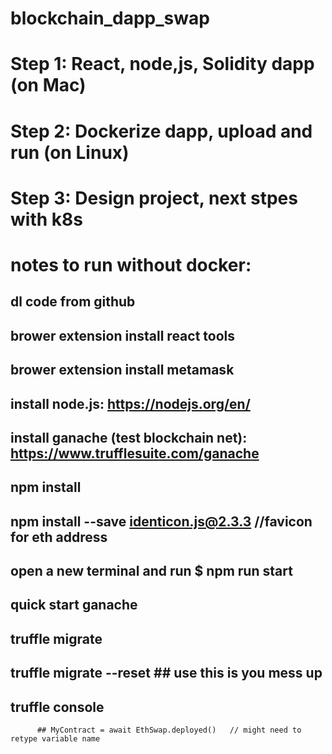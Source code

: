 # blockchain_dapp_swap
# Step 1: React, node,js, Solidity dapp (on Mac)
# Step 2: Dockerize dapp, upload and run (on Linux)
# Step 3: Design project, next stpes with k8s 


# notes to run without docker:
  ## dl code from github
  ## brower extension install react tools
  ## brower extension install metamask
  ## install node.js: https://nodejs.org/en/
  ## install ganache (test blockchain net): https://www.trufflesuite.com/ganache 
  ## npm install
  ## npm install --save identicon.js@2.3.3  //favicon for eth address 
  ## open a new terminal and run    $ npm run start
  ## quick start ganache

  ## truffle migrate 
  ## truffle migrate --reset   ## use this is you mess up 
  ## truffle console 
          ## MyContract = await EthSwap.deployed()   // might need to retype variable name 
